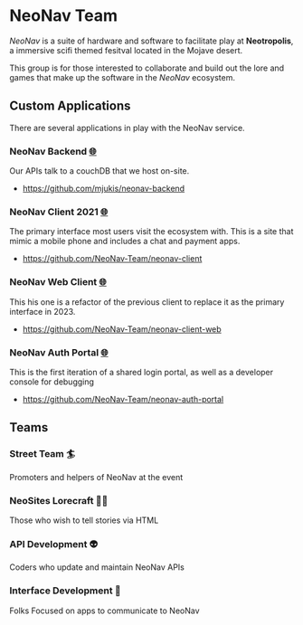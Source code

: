 # NeoNav Team

*NeoNav* is a suite of hardware and software to facilitate play at **Neotropolis**, a immersive scifi themed fesitval located in the Mojave desert.

This group is for those interested to collaborate and build out the lore and games that make up the software in the *NeoNav* ecosystem.

## Custom Applications
There are several applications in play with the NeoNav service. 
###  NeoNav Backend [🌐](https://api.neonav.net)
Our APIs talk to a couchDB that we host on-site. 
- https://github.com/mjukis/neonav-backend

###  NeoNav Client 2021 [🌐](https://neonav.net)
The primary interface most users visit the ecosystem with. This is a site that mimic a mobile phone and includes a chat and payment apps.
- https://github.com/NeoNav-Team/neonav-client

###  NeoNav Web Client [🌐](https://local.neonav.net)
This his one is a refactor of the previous client to replace it as the primary interface in 2023.
- https://github.com/NeoNav-Team/neonav-client-web

###  NeoNav Auth Portal [🌐](https://auth.neonav.net)
This is the first iteration of a shared login portal, as well as a developer console for debugging
- https://github.com/NeoNav-Team/neonav-auth-portal

## Teams

### Street Team 🏄
Promoters and helpers of NeoNav at the event

### NeoSites Lorecraft 🧙‍♂️
Those who wish to tell stories via HTML

### API Development 👽
Coders who update and maintain NeoNav APIs

### Interface Development 🎨
Folks Focused on apps to communicate to NeoNav
